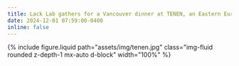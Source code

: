 ```yaml
---
title: Lack Lab gathers for a Vancouver dinner at TENEN, an Eastern European restaurant
date: 2024-12-01 07:59:00-0400
inline: false
---
```

{% include figure.liquid path="assets/img/tenen.jpg" class="img-fluid rounded z-depth-1 mx-auto d-block" width="100%" %}